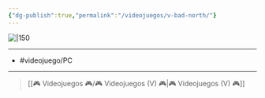 ```yaml
---
{"dg-publish":true,"permalink":"/videojuegos/v-bad-north/"}
---
```



![|150](https://images.igdb.com/igdb/image/upload/t_cover_big/co1rg9.jpg)

---

- #videojuego/PC

---

> [[🎮 Videojuegos 🎮/🎮 Videojuegos (V) 🎮\|🎮 Videojuegos (V) 🎮]]